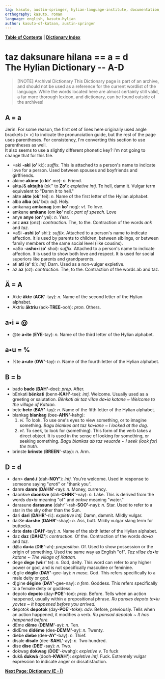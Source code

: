 ```yaml
---
tag: kasuto, austin-springer, hylian-language-institute, documentation, archive, dictionary
orthography: kasuto, roman
language: english, kasuto-hylian
author: kasuto-of-kataan, austin-springer
---
```

**[Table of Contents](00-toc.md)** | **[Dictionary Index](10.0-daksunare.md)**

# <span class="hylian_kas">taz daksunare hilana == a = d</span><br>The Hylian Dictionary -- A-D


> [!NOTE] Archival Dictionary
> This Dictionary page is part of an archive, and should not be used as a reference for the current wordlist of the language. While the words located here are almost certainly still valid, a far more thorough lexicon, and dictionary, can be found outside of the archives!

## A <span class="hylian_kas">= a</span>

<aside>Jerin: For some reason, the first set of lines here originally used angle brackets (&lt; &gt;) to indicate the pronunciation guide, but the rest of the page uses parentheses. For consistency, I'm converting this section to use parentheses as well.<br>It also seems to use a slightly different phonetic key? I'm not going to change that for this file.</aside>


+ <span class="hylian_kas">=aki</span> **-aki** (**o'** ki:): _suffix._ This is attached to a person's name to indicate love for a person. Used between spouses and boyfriends and girlfriends.
+ <span class="hylian_kas">akime</span> **akime** (o **ki:'** me): _n._ Friend.
+ <span class="hylian_kas">aktaJ&amp;</span> **aktajhá** (ok'' to **Zo'**): _expletive intj._ To hell, damn it. Vulgar term equivalent to "Damn it to hell."
+ <span class="hylian_kas">akte</span> **akte** (**ok'** tei): _n._ Name of the first letter of the Hylian alphabet.
+ <span class="hylian_kas">alba</span> **alba** (**oL'** bo): _adj._ Holy.
+ <span class="hylian_kas">amkanag</span> **amkanag** (om **ko'** nog): _vt._ To love.
+ <span class="hylian_kas">amkane</span> **amkane** (om **ko'** nei): _part of speech._ Love
+ <span class="hylian_kas">anye</span> **anye** (**on'** yei): _n._ Year.
+ <span class="hylian_kas">anz</span> **anz** (onz): _contraction._ The, to the. Contraction of the words _ank_ and _taz._
+ <span class="hylian_kas">=aSi</span> **-ashi** (**o'** shi:): _suffix._ Attached to a person's name to indicate affection. It is used by parents to children, between siblings, or between family members of the same social level (like cousins).
+ <span class="hylian_kas">=aSo</span> **-asho•i** (**o'** shoi): _suffix._ Attached to a person's name to indicate affection. It is used to show both love and respect. It is used for social superiors like parents and grandparents.
+ <span class="hylian_kas">ati</span> **ati** (**o'** ti:): _intj._ Darn. Used as a non-vulgar expletive.
+ <span class="hylian_kas">az</span> **az** (oz): _contraction._ The, to the. Contraction of the words ab and taz.

## Ä <span class="hylian_kas">= A</span>

+ <span class="hylian_kas">Akte</span> **äkte** (**ACK'**-tay): _n._ Name of the second letter of the Hylian alphabet.
+ <span class="hylian_kas">Aktriu</span> **äktriu** (ack-**TREE**-ooh): _pron._ Others.

## a•i <span class="hylian_kas">= @</span>

+ <span class="hylian_kas">@te</span> **a•ite** (**EYE**-tay): _n._ Name of the third letter of the Hylian alphabet.

## a•u <span class="hylian_kas">= %</span>

+ <span class="hylian_kas">%te</span> **a•ute** (**OW'**-tay): _n._ Name of the fourth letter of the Hylian alphabet.

## B <span class="hylian_kas">= b</span>

+ <span class="hylian_kas">bado</span> **bado** (**BAH'**-doe): _prep._ After.
+ <span class="hylian_kas">bEnkati</span> **bënkati** (benn-**KAH'**-tee): _intj._ Welcome. Usually used as a greeting or salutation. _Bënkati ak taz vïlae da•ia katane ~ Welcome to the village of Kataan._
+ <span class="hylian_kas">bete</span> **bete** (**BAY'**-tay): _n._ Name of the fifth letter of the Hylian alphabet.
+ <span class="hylian_kas">biankag</span> **biankag** (bee-**AHN'**-kahg):
	1. _vi._ To look. To use one's eyes to view something, or to imagine something. _Bagu biankes ant taz ka•iane ~ I looked at the dog._
	2. _vt._ To seek, to look for (something). This form of the verb takes a direct object. It is used in the sense of looking for something, or seeking something. _Bagu biankas ab taz veuarde ~ I seek (look for) the truth._
+ <span class="hylian_kas">brinste</span> **brinste** (**BREEN'**-stay): _n._ Arm.

## D <span class="hylian_kas">= d</span>

+ <span class="hylian_kas">dan&gt;</span> **danó.í** (dah-**NOY'**): _intj._ You're welcome. Used in response to someone saying "_aroti_" or "thank you".
+ <span class="hylian_kas">danre</span> **danre** (**DAHN'**-ray): _n._ Money, currency.
+ <span class="hylian_kas">daonkve</span> **daonkve** (dah-**OHNK'**-vay): _n._ Lake. This is derived from the words _da•ia_ meaning "of" and _onkve_ meaning "water."
+ <span class="hylian_kas">darasune</span> **darasune** (dahr''-rah-**SOO'**-nay): _n._ Star. Used to refer to a star in the sky other than the Sun.
+ <span class="hylian_kas">dari</span> **dari** (**DAHR'**-ri:): _expletive intj._ Damn, dammit. Mildly vulgar.
+ <span class="hylian_kas">darSe</span> **darshe** (**DAHR'**-shay): _n._ Ass, butt. Mildly vulgar slang term for buttocks.
+ <span class="hylian_kas">date</span> **date** (**DAH'**-tay): _n._ Name of the sixth letter of the Hylian alphabet.
+ <span class="hylian_kas">daz</span> **daz** (**DAHZ'**): _contraction._ Of the. Contraction of the words _da•ia_ and _taz._
+ <span class="hylian_kas">d@a</span> **da•ia** (**DIE'**-ah): _preposition._ Of. Used to show possession or the origin of something. Used the same way as English "of". _Taz vïlae da•ia katane ~ The village of Kataan._
+ <span class="hylian_kas">dege</span> **dege** (**wi:r'** te): _n._ God, deity. This word can refer to any higher power or god, and is not specifically masculine or feminine.
+ <span class="hylian_kas">d)gile</span> **dégile** (**DAY'**-gee-lay): _n masc._ God. This  refers specifically to a male deity or god.
+ <span class="hylian_kas">d)gine</span> **dégine** (**DAY'**-gee-nay): _n fem._ Goddess. This  refers specifically to a female deity or goddess.
+ <span class="hylian_kas">depoto</span> **depoto** (day-**POE'**-toe): _prep._ Before. Tells when an action happened, usually within a prepositional phrase. _Ru panses depoto ta•iu yovtes ~ It happened before you arrived._
+ <span class="hylian_kas">depotok</span> **depotok** (day-**POE'**-toke): _adv._ Before, previously. Tells when an action happened, it modifies a verb. _Ru pansad depotok ~ It has happened before._
+ <span class="hylian_kas">dEme</span> **dëme** (**DEMM'**-ay): _n._ Ten.
+ <span class="hylian_kas">didEme</span> **didëme** (dee-**DEMM'**-ay): _n._ Twenty.
+ <span class="hylian_kas">diebe</span> **diebe** (dee-**AY'**-bay): _n._ Thief.
+ <span class="hylian_kas">disale</span> **disale** (dee-**SAHL'**-ay): _n._ Two hundred.
+ <span class="hylian_kas">dise</span> **dise** (**DEE'**-say): _n._ Two.
+ <span class="hylian_kas">dokwag</span> **dokwag** (**DOE'**-kwahg): _expletive v._ To fuck
+ <span class="hylian_kas">duk&amp;</span> **dukwá** (dooh-**KWAH'**): _expletive intj._ Fuck. Extremely vulgar expression to indicate anger or dissatisfaction. 

**[Next Page: Dictionary (E - Ï)](10.2-daksunare-e-ï.md)**
